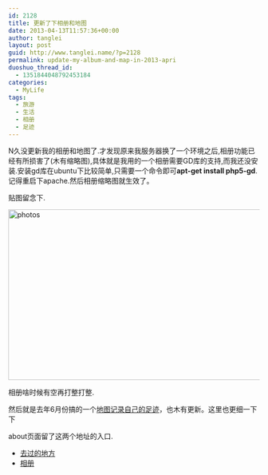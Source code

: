 ```yaml
---
id: 2128
title: 更新了下相册和地图
date: 2013-04-13T11:57:36+00:00
author: tanglei
layout: post
guid: http://www.tanglei.name/?p=2128
permalink: update-my-album-and-map-in-2013-apri
duoshuo_thread_id:
  - 1351844048792453184
categories:
  - MyLife
tags:
  - 旅游
  - 生活
  - 相册
  - 足迹
---
```

N久没更新我的相册和地图了.才发现原来我服务器换了一个环境之后,相册功能已经有所损害了(木有缩略图),具体就是我用的一个相册需要GD库的支持,而我还没安装.安装gd库在ubuntu下比较简单,只需要一个命令即可**apt-get install php5-gd**.记得重启下apache.然后相册缩略图就生效了。

贴图留念下.

[<img title="photos" style="border-left-width: 0px; border-right-width: 0px; background-image: none; border-bottom-width: 0px; float: none; padding-top: 0px; padding-left: 0px; margin-left: auto; display: block; padding-right: 0px; border-top-width: 0px; margin-right: auto" border="0" alt="photos" src="http://www.tanglei.name/wp-content/uploads/2013/04/photos_thumb.jpg" width="644" height="342" />](http://www.tanglei.name/wp-content/uploads/2013/04/photos.jpg)

相册啥时候有空再打整打整.

然后就是去年6月份搞的一个[地图记录自己的足迹](http://www.tanglei.name/where-i-have-been/)，也木有更新。这里也更细一下下 

<center>
</center>

about页面留了这两个地址的入口.

  * [去过的地方](http://www.tanglei.name/where-i-have-been.html) 
  * [相册](http://www.tanglei.name/photos/)
